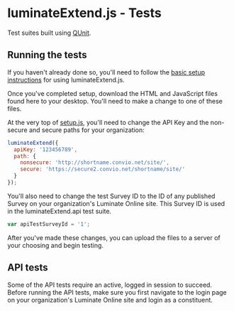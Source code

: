 luminateExtend.js - Tests
=========================

Test suites built using [QUnit](http://qunitjs.com/).

Running the tests
-----------------

If you haven't already done so, you'll need to follow the [basic setup instructions](https://github.com/noahcooper/luminateExtend#libSetup) 
for using luminateExtend.js.

Once you've completed setup, download the HTML and JavaScript files found here to your desktop. You'll need to make a change to one of these files.

At the very top of [setup.js](https://raw.github.com/noahcooper/luminateExtend/master/tests/js/setup.js), you'll need to change the API Key and the non-secure and secure paths for your organization:

```js
luminateExtend({
  apiKey: '123456789', 
  path: {
    nonsecure: 'http://shortname.convio.net/site/', 
    secure: 'https://secure2.convio.net/shortname/site/'
  }
});
```

You'll also need to change the test Survey ID to the ID of any published Survey on your organization's Luminate Online site. This Survey ID is used in the luminateExtend.api test suite.

```js
var apiTestSurveyId = '1';
```

After you've made these changes, you can upload the files to a server of your choosing and begin testing.

API tests
---------

Some of the API tests require an active, logged in session to succeed. Before running the API tests, make sure you first navigate to the login page on your organization's Luminate Online site and login as a constituent.